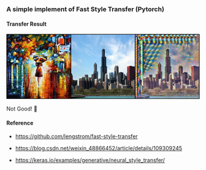 ### A simple implement of Fast Style Transfer (Pytorch)

#### Transfer Result

<img src="pred.png" style="zoom:70%;" />

Not Good! 🤔

#### Reference

- https://github.com/lengstrom/fast-style-transfer

- https://blog.csdn.net/weixin_48866452/article/details/109309245

- https://keras.io/examples/generative/neural_style_transfer/

